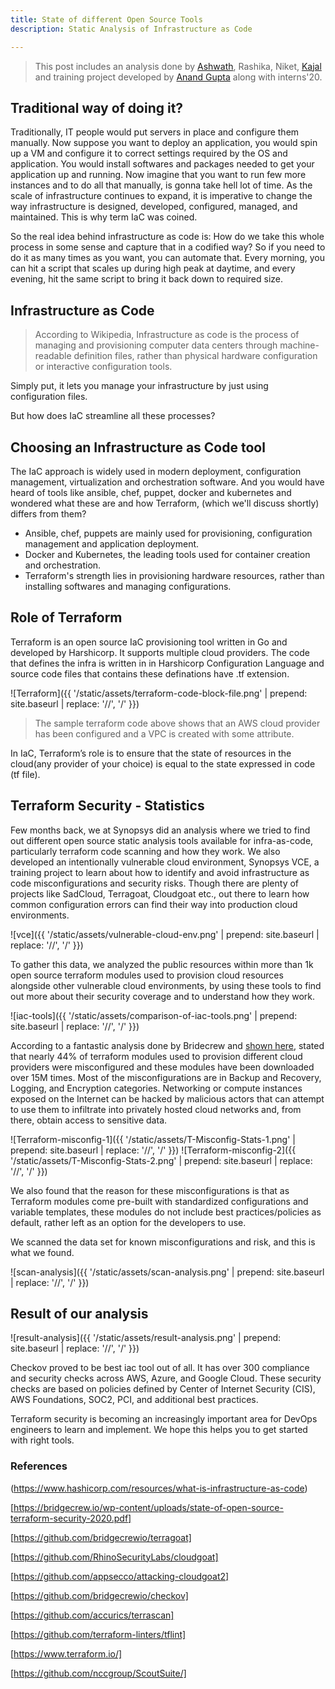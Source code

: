 ```yaml
---
title: State of different Open Source Tools 
description: Static Analysis of Infrastructure as Code

---
```


> This post includes an analysis done by [Ashwath](https://twitter.com/ka3hk), Rashika, Niket, [Kajal](https://twitter.com/kajalN6) and training project developed by [Anand Gupta](https://www.linkedin.com/in/anand-gupta-8495aa43/) along with interns'20. 

## Traditional way of doing it?
Traditionally, IT people would put servers in place and configure them manually. Now suppose you want to deploy an application, you would spin up a VM and configure it to correct settings required by the OS and application. You would install softwares and packages needed to get your application up and running. Now imagine that you want to run few more instances and to do all that manually, is gonna take hell lot of time. As the scale of infrastructure continues to expand, it is imperative to change the way infrastructure is designed, developed, configured, managed, and maintained. This is why term IaC was coined.

So the real idea behind infrastructure as code is: How do we take this whole process in some sense and capture that in a codified way? So if you need to do it as many times as you want, you can automate that. Every morning, you can hit a script that scales up during high peak at daytime, and every evening, hit the same script to bring it back down to required size.



## Infrastructure as Code
> According to Wikipedia, Infrastructure as code is the process of managing and provisioning computer data centers through machine-readable definition files, rather than physical hardware configuration or interactive configuration tools. 


Simply put, it lets you manage your infrastructure by just using configuration files.

But how does IaC streamline all these processes?


## Choosing an Infrastructure as Code tool
The IaC approach is widely used in modern deployment, configuration management, virtualization and orchestration software. And you would have heard of tools like ansible, chef, puppet, docker and kubernetes and wondered what these are and how Terraform, (which we'll discuss shortly) differs from them?

+ Ansible, chef, puppets are mainly used for provisioning, configuration management and application deployment.
+ Docker and Kubernetes, the leading tools used for container creation and orchestration.
+ Terraform's strength lies in provisioning hardware resources, rather than installing softwares and managing configurations.


## Role of Terraform
Terraform is an open source IaC provisioning tool written in Go and developed by Harshicorp. It supports multiple cloud providers. The code that defines the infra is written in in Harshicorp Configuration Language and source code files that contains these definations have .tf extension.

![Terraform]({{ '/static/assets/terraform-code-block-file.png' | prepend: site.baseurl | replace: '//', '/' }})

> The sample terraform code above shows that an AWS cloud provider has been configured and a VPC is created with some attribute. 

In IaC, Terraform’s role is to ensure that the state of resources in the cloud(any provider of your choice) is equal to the state expressed in code (tf file).

## Terraform Security - Statistics
Few months back, we at Synopsys did an analysis where we tried to find out different open source static analysis tools available for infra-as-code, particularly terraform code scanning and how they work.
We also developed an intentionally vulnerable cloud environment, Synopsys VCE, a training project to learn about how to identify and avoid infrastructure as code misconfigurations and security risks. Though there are plenty of projects like SadCloud, Terragoat, Cloudgoat etc., out there to learn how common configuration errors can find their way into production cloud environments. 

![vce]({{ '/static/assets/vulnerable-cloud-env.png' | prepend: site.baseurl | replace: '//', '/' }})

To gather this data, we analyzed the public resources within more than 1k open source terraform modules used to provision cloud resources alongside other vulnerable cloud environments, by using these tools to find out more about their security coverage and to understand how they work. 

![iac-tools]({{ '/static/assets/comparison-of-iac-tools.png' | prepend: site.baseurl | replace: '//', '/' }})


According to a fantastic analysis done by Bridecrew and [shown here](https://bridgecrew.io/wp-content/uploads/state-of-open-source-terraform-security-2020.pdf), stated that nearly 44% of terraform modules used to provision different cloud providers were misconfigured and these modules have been downloaded over 15M times. Most of the misconfigurations are in Backup and Recovery, Logging, and Encryption categories. Networking or compute instances exposed on the Internet can be hacked by malicious actors that can attempt to use them to infiltrate into privately hosted cloud networks and, from there, obtain access to sensitive data. 


![Terraform-misconfig-1]({{ '/static/assets/T-Misconfig-Stats-1.png' | prepend: site.baseurl | replace: '//', '/' }}) ![Terraform-misconfig-2]({{ '/static/assets/T-Misconfig-Stats-2.png' | prepend: site.baseurl | replace: '//', '/' }})

We also found that the reason for these misconfigurations is that as Terraform modules come pre-built with standardized configurations and variable templates, these modules do not include best practices/policies as default, rather left as an option for the developers to use.


We scanned the data set for known misconfigurations and risk, and this is what we found.

![scan-analysis]({{ '/static/assets/scan-analysis.png' | prepend: site.baseurl | replace: '//', '/' }})

## Result of our analysis

![result-analysis]({{ '/static/assets/result-analysis.png' | prepend: site.baseurl | replace: '//', '/' }})

Checkov proved to be best iac tool out of all. It has over 300 compliance and security checks across AWS, Azure, and Google Cloud. These security checks are based on policies defined by Center of Internet Security (CIS), AWS Foundations, SOC2, PCI, and additional best practices.  

Terraform security is becoming an increasingly important area for DevOps engineers to learn and implement. We hope this helps you to get started with right tools.


### References
(https://www.hashicorp.com/resources/what-is-infrastructure-as-code)

[https://bridgecrew.io/wp-content/uploads/state-of-open-source-terraform-security-2020.pdf]

[https://github.com/bridgecrewio/terragoat]

[https://github.com/RhinoSecurityLabs/cloudgoat]

[https://github.com/appsecco/attacking-cloudgoat2]

[https://github.com/bridgecrewio/checkov]

[https://github.com/accurics/terrascan]

[https://github.com/terraform-linters/tflint]

[https://www.terraform.io/]

[https://github.com/nccgroup/ScoutSuite/]



